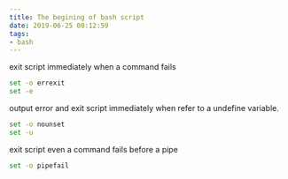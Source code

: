 ```yaml
---
title: The begining of bash script
date: 2019-06-25 00:12:59
tags: 
- bash
---
```


exit script immediately when a command fails

```bash
set -o errexit
set -e
```

output error and exit script immediately when refer to a undefine variable.

```bash
set -o nounset
set -u
```

exit script even a command fails before a pipe

```bash
set -o pipefail
```
